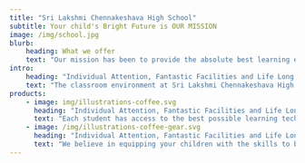 ```yaml
---
title: "Sri Lakshmi Chennakeshava High School"
subtitle: Your child's Bright Future is OUR MISSION
image: /img/school.jpg
blurb:
    heading: What we offer
    text: "Our mission has been to provide the absolute best learning environment, coupled with educators who care and who are amongst the most highly qualified in their field. Sri Lakshmi Chennakeshava High School is a place of teaching excellence, where your children can feel at home while learning the skills that will help them thrive after their school years are over. As a parent, what more can you ask for? We equip your children for their chosen field of study and careers with lifelong learning skills."
intro:
    heading: "Individual Attention, Fantastic Facilities and Life Long Learning"
    text: "The classroom environment at Sri Lakshmi Chennakeshava High School allows your childs’ educators to give them the time and attention that they need in order to succeed. We believe in keeping class numbers low to maximum learning potential."
products:
    - image: img/illustrations-coffee.svg
      heading: "Individual Attention, Fantastic Facilities and Life Long Learning"
      text: "Each student has access to the best possible learning technologies, as well having guest classes from industry professionals. We believe this better prepares your child for their careers or own businesses."
    - image: /img/illustrations-coffee-gear.svg
      heading: "Individual Attention, Fantastic Facilities and Life Long Learning"
      text: "We believe in equipping your children with the skills to be able to learn for the rest of their lives! By instilling in them a method of analytical thinking, we believe they will be able to be independent thinkers and be high performers in their chosen careers."
---
```



